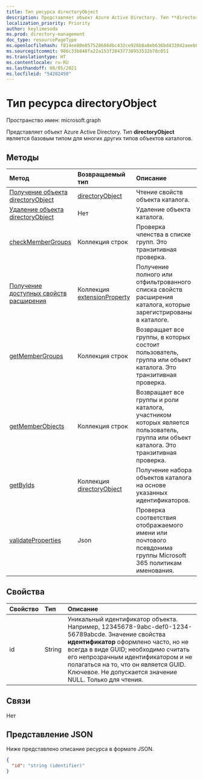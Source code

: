 ```yaml
---
title: Тип ресурса directoryObject
description: Представляет объект Azure Active Directory. Тип **directoryObject** является базовым типом для многих других типов объектов каталогов.
localization_priority: Priority
author: keylimesoda
ms.prod: directory-management
doc_type: resourcePageType
ms.openlocfilehash: f814ee80e857528686dbc432ce926b8a8eb636bd433042aeeb015727353b02c3
ms.sourcegitcommit: 986c33b848fa22a153f28437738953532b78c051
ms.translationtype: HT
ms.contentlocale: ru-RU
ms.lasthandoff: 08/05/2021
ms.locfileid: "54202450"
---
```

# <a name="directoryobject-resource-type"></a>Тип ресурса directoryObject

Пространство имен: microsoft.graph

Представляет объект Azure Active Directory. Тип **directoryObject** является базовым типом для многих других типов объектов каталогов.

## <a name="methods"></a>Методы

| Метод       | Возвращаемый тип  |Описание|
|:---------------|:--------|:----------|
|[Получение объекта directoryObject](../api/directoryobject-get.md) | [directoryObject](directoryobject.md) |Чтение свойств объекта каталога.|
|[Удаление объекта directoryObject](../api/directoryobject-delete.md) | Нет |Удаление объекта каталога. |
|[checkMemberGroups](../api/directoryobject-checkmembergroups.md)|Коллекция строк|Проверка членства в списке групп. Это транзитивная проверка.|
|[Получение доступных свойств расширения](../api/directoryobject-getavailableextensionproperties.md)|Коллекция [extensionProperty](../resources/extensionproperty.md)|Получение полного или отфильтрованного списка свойств расширения каталога, которые зарегистрированы в каталоге.|
|[getMemberGroups](../api/directoryobject-getmembergroups.md)|Коллекция строк|Возвращает все группы, в которых состоит пользователь, группа или объект каталога. Это транзитивная проверка.|
|[getMemberObjects](../api/directoryobject-getmemberobjects.md)|Коллекция строк| Возвращает все группы и роли каталога, участником которых является пользователь, группа или объект каталога. Это транзитивная проверка. |
|[getByIds](../api/directoryobject-getbyids.md) | Коллекция [directoryObject](directoryobject.md) | Получение набора объектов каталога на основе указанных идентификаторов. |
|[validateProperties](../api/directoryobject-validateproperties.md)|Json| Проверка соответствия отображаемого имени или почтового псевдонима группы Microsoft 365 политикам именования. |

## <a name="properties"></a>Свойства

| Свойство   | Тип |Описание|
|:---------------|:--------|:----------|
|id|String|Уникальный идентификатор объекта. Например, 12345678-9abc-def0-1234-56789abcde. Значение свойства **идентификатор** оформлено часто, но не всегда в виде GUID; необходимо считать его непрозрачным идентификатором и не полагаться на то, что он является GUID. Ключевое. Не допускается значение NULL. Только для чтения.|

## <a name="relationships"></a>Связи

Нет


## <a name="json-representation"></a>Представление JSON

Ниже представлено описание ресурса в формате JSON.

<!--{
  "blockType": "resource",
  "openType": true,
  "optionalProperties": [],
  "keyProperty": "id",
  "baseType": "microsoft.graph.entity",
  "@odata.type": "microsoft.graph.directoryObject",
  "@odata.annotations": [
    {
      "capabilities": {
        "skippable": false,
        "countable": false,
        "expandable": false,
        "filterable": false,
        "referenceable": false,
        "selectable": false
      }
    }
  ]
}-->

```json
{
  "id": "string (identifier)"
}

```

<!-- uuid: 8fcb5dbc-d5aa-4681-8e31-b001d5168d79
2015-10-25 14:57:30 UTC -->
<!-- {
  "type": "#page.annotation",
  "description": "directoryObject resource",
  "keywords": "",
  "section": "documentation",
  "tocPath": ""
}-->

